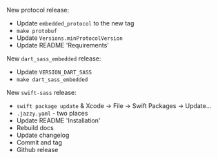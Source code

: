 New protocol release:
* Update `embedded_protocol` to the new tag
* `make protobuf`
* Update `Versions.minProtocolVersion`
* Update README 'Requirements'

New `dart_sass_embedded` release:
* Update `VERSION_DART_SASS`
* `make dart_sass_embedded`

New `swift-sass` release:
* `swift package update` & Xcode -> File -> Swift Packages -> Update...
* `.jazzy.yaml` - two places
* Update README 'Installation'
* Rebuild docs
* Update changelog
* Commit and tag
* Github release

